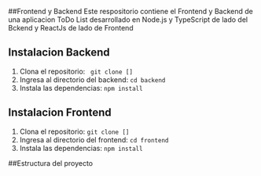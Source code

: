 ##Frontend y Backend
Este respositorio contiene el Frontend y Backend de una aplicacion ToDo List desarrollado en Node.js y TypeScript de lado del Bckend y ReactJs de lado de Frontend

## Instalacion Backend
1. Clona el repositorio: ` git clone []`
2. Ingresa al directorio del backend: `cd backend`
3. Instala las dependencias: `npm install`

## Instalacion Frontend
1. Clona el repositorio: `git clone []`
2. Ingresa al directorio del frontend: `cd frontend`
3. Instala las dependencias: `npm install`

##Estructura del proyecto 
